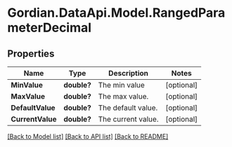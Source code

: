 # Gordian.DataApi.Model.RangedParameterDecimal
## Properties

Name | Type | Description | Notes
------------ | ------------- | ------------- | -------------
**MinValue** | **double?** | The min value | [optional] 
**MaxValue** | **double?** | The max value. | [optional] 
**DefaultValue** | **double?** | The default value. | [optional] 
**CurrentValue** | **double?** | The current value. | [optional] 

[[Back to Model list]](../README.md#documentation-for-models) [[Back to API list]](../README.md#documentation-for-api-endpoints) [[Back to README]](../README.md)

